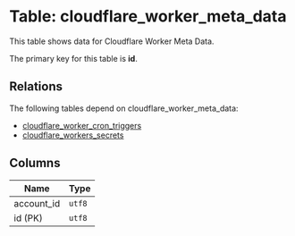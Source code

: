 # Table: cloudflare_worker_meta_data

This table shows data for Cloudflare Worker Meta Data.

The primary key for this table is **id**.

## Relations

The following tables depend on cloudflare_worker_meta_data:
  - [cloudflare_worker_cron_triggers](cloudflare_worker_cron_triggers)
  - [cloudflare_workers_secrets](cloudflare_workers_secrets)

## Columns

| Name          | Type          |
| ------------- | ------------- |
|account_id|`utf8`|
|id (PK)|`utf8`|